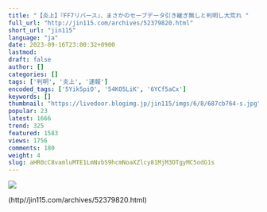 ```yaml
---
title: "【炎上】『FF7リバース』、まさかのセーブデータ引き継ぎ無しと判明し大荒れ "
full_url: "http://jin115.com/archives/52379820.html"
short_url: "jin115"
language: "ja"
date: 2023-09-16T23:00:32+0900
lastmod: 
draft: false
author: []
categories: []
tags: ['判明', '炎上', '速報']
encoded_tags: ['5Yik5piO', '54KO5LiK', '6YCf5aCx']
keywords: []
thumbnail: "https://livedoor.blogimg.jp/jin115/imgs/6/8/687cb764-s.jpg"
popular: 23
latest: 1666
trend: 325
featured: 1583
views: 1756
comments: 180
weight: 4
slug: aHR0cC8vamluMTE1LmNvbS9hcmNoaXZlcy81MjM3OTgyMC5odG1s
---
```


![](https://livedoor.blogimg.jp/jin115/imgs/6/8/687cb764-s.jpg)



(http//jin115.com/archives/52379820.html)
